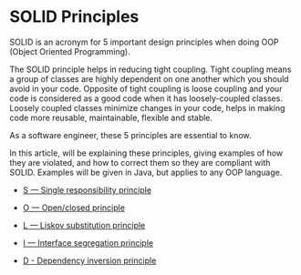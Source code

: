 # SOLID Principles

SOLID is an acronym for 5 important design principles when doing OOP (Object Oriented Programming).

The SOLID principle helps in reducing tight coupling. Tight coupling means a group of classes are highly dependent on one another which you should avoid in your code. Opposite of tight coupling is loose coupling and your code is considered as a good code when it has loosely-coupled classes. Loosely coupled classes minimize changes in your code, helps in making code more reusable, maintainable, flexible and stable.

As a software engineer, these 5 principles are essential to know.

In this article, will be explaining these principles, giving examples of how they are violated, and how to correct them so they are compliant with SOLID. Examples will be given in Java, but applies to any OOP language.

* [S — Single responsibility principle](https://github.com/IamPatilDipak/Software-Design/blob/master/SINGLERESPONSIBILITYPRINCIPLE.md)

* [O — Open/closed principle](https://github.com/IamPatilDipak/Software-Design/blob/master/OPENCLOSEDPRINCIPLE.md)

* [L — Liskov substitution principle](https://github.com/IamPatilDipak/Software-Design/blob/master/LISKOVSUBSTITUTIONPRINCIPLE.md)

* [I — Interface segregation principle](https://github.com/IamPatilDipak/Software-Design/blob/master/INTERFACESEGREGATIONPRINCIPLE.md)

* [D - Dependency inversion principle](https://github.com/IamPatilDipak/Software-Design/blob/master/DEPENDENCYINVERSIONPRINCIPLE.md)

